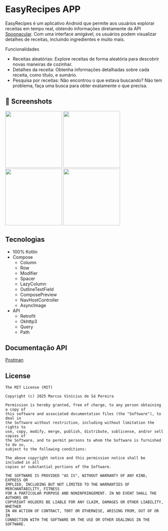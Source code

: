 # EasyRecipes APP
EasyRecipes é um aplicativo Android que permite aos usuários explorar receitas em tempo real, obtendo informações diretamente da API [Spoonacular](https://spoonacular.com/food-api). Com uma interface amigável, os usuários podem visualizar detalhes de receitas, incluindo ingredientes e muito mais.

Funcionalidades
- Receitas aleatórias: Explore receitas de forma aleatória para descobrir novas maneiras de cozinhar.
- Detalhes da receita: Obtenha informações detalhadas sobre cada receita, como título, e sumário.
- Pesquisa por receitas: Não encontrou o que estava buscando? Não tem problema, faça uma busca para obter exatamente o que precisa.

## :camera_flash: Screenshots
<!-- You can add more screenshots here if you like -->
<img src="https://github.com/user-attachments/assets/2ce90fc1-4708-4951-bd19-bf7fb5dcf21d" width=180/> <img src="https://github.com/user-attachments/assets/1107e1e1-1472-4b62-8500-54b7e5681bc0" width=180/> <img src="https://github.com/user-attachments/assets/14b38b0e-73fd-4a8a-b35c-0678e8d445d7" width=180/> <img src="https://github.com/user-attachments/assets/00669c62-791d-4b55-89ef-815fdb70874e" width=180/>




## Tecnologias
- 100% Kotlin
- Compose
  - Column
  - Row
  - Modifier
  - Spacer
  - LazyColumn
  - OutlineTextField
  - ComposePreview
  - NavHostController
  - AsyncImage
- API
  - Retrofit
  - Okhttp3
  - Query
  - Path

## Documentação API
[Postman](https://www.postman.com/spoonacular-api/)
## License
```
The MIT License (MIT)

Copyright (c) 2025 Marcus Vinícius de Sá Pereira

Permission is hereby granted, free of charge, to any person obtaining a copy of
this software and associated documentation files (the "Software"), to deal in
the Software without restriction, including without limitation the rights to
use, copy, modify, merge, publish, distribute, sublicense, and/or sell copies of
the Software, and to permit persons to whom the Software is furnished to do so,
subject to the following conditions:

The above copyright notice and this permission notice shall be included in all
copies or substantial portions of the Software.

THE SOFTWARE IS PROVIDED "AS IS", WITHOUT WARRANTY OF ANY KIND, EXPRESS OR
IMPLIED, INCLUDING BUT NOT LIMITED TO THE WARRANTIES OF MERCHANTABILITY, FITNESS
FOR A PARTICULAR PURPOSE AND NONINFRINGEMENT. IN NO EVENT SHALL THE AUTHORS OR
COPYRIGHT HOLDERS BE LIABLE FOR ANY CLAIM, DAMAGES OR OTHER LIABILITY, WHETHER
IN AN ACTION OF CONTRACT, TORT OR OTHERWISE, ARISING FROM, OUT OF OR IN
CONNECTION WITH THE SOFTWARE OR THE USE OR OTHER DEALINGS IN THE SOFTWARE.
```
